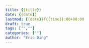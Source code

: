 ```yaml
---
title: {{title}}
date: {{date}} 
lastmod: {{date}}T{{time}}:00+08:00
draft: true
tags: ["",""]
categories: [""]
author: "Eric Ding"
---
```

